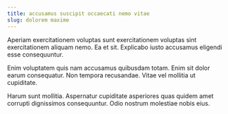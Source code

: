 ```yaml
---
title: accusamus suscipit occaecati nemo vitae
slug: dolorem maxime
---
```


Aperiam exercitationem voluptas sunt exercitationem voluptas sint exercitationem aliquam nemo. Ea et sit. Explicabo iusto accusamus eligendi esse consequuntur.

Enim voluptatem quis nam accusamus quibusdam totam. Enim sit dolor earum consequatur. Non tempora recusandae. Vitae vel mollitia ut cupiditate.

Harum sunt mollitia. Aspernatur cupiditate asperiores quas quidem amet corrupti dignissimos consequuntur. Odio nostrum molestiae nobis eius.
